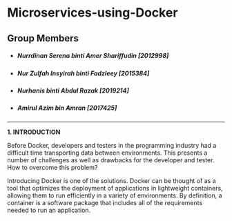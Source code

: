# Microservices-using-Docker

## Group Members

- ##### Nurrdinan Serena binti Amer Shariffudin [2012998]
- ##### Nur Zulfah Insyirah binti Fadzleey [2015384]
- ##### Nurhanis binti Abdul Razak [2019214]
- ##### Amirul Azim bin Amran [2017425]

--------

**1. INTRODUCTION**

Before Docker, developers and testers in the programming industry had a difficult time transporting data between environments. This presents a number of challenges as well as drawbacks for the developer and tester. How to overcome this problem? 

Introducing Docker is one of the solutions. Docker can be thought of as a tool that optimizes the deployment of applications in lightweight containers, allowing them to run efficiently in a variety of environments. By definition, a container is a software package that includes all of the requirements needed to run an application.

